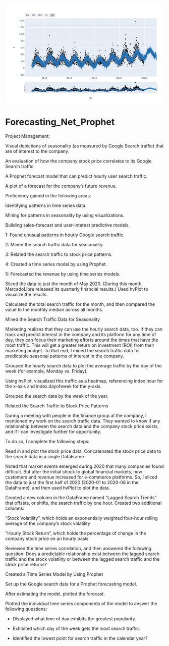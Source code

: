 ![](prophet_plotly.png)
# Forecasting_Net_Prophet

Project Management:


Visual depictions of seasonality (as measured by Google Search traffic) that are of interest to the company.


An evaluation of how the company stock price correlates to its Google Search traffic.


A Prophet forecast model that can predict hourly user search traffic.


A plot of a forecast for the company’s future revenue.


Proficiency gained in the following areas:


Identifying patterns in time series data.


Mining for patterns in seasonality by using visualizations.


Building sales-forecast and user-interest predictive models.


 1: Found unusual patterns in hourly Google search traffic.


 2: Mined the search traffic data for seasonality.


 3: Related the search traffic to stock price patterns.


 4: Created a time series model by using Prophet.


 5: Forecasted the revenue by using time series models.


Sliced the data to just the month of May 2020. (During this month, MercadoLibre released its quarterly financial results.) Used hvPlot to visualize the results. 


Calculated the total search traffic for the month, and then compared the value to the monthly median across all months. 

Mined the Search Traffic Data for Seasonality

Marketing realizes that they can use the hourly search data, too. If they can track and predict interest in the company and its platform for any time of day, they can focus their marketing efforts around the times that have the most traffic. This will get a greater return on investment (ROI) from their marketing budget.
To that end, I mined the search traffic data for predictable seasonal patterns of interest in the company.


Grouped the hourly search data to plot the average traffic by the day of the week (for example, Monday vs. Friday).


Using hvPlot, visualized this traffic as a heatmap, referencing index.hour for the x-axis and index.dayofweek for the y-axis. 


Grouped the search data by the week of the year. 


Related the Search Traffic to Stock Price Patterns

During a meeting with people in the finance group at the company, I mentioned my work on the search traffic data. They wanted to know if any relationship between the search data and the company stock price exists, and if I can investigate further for opportunity.

To do so, I complete the following steps:


Read in and plot the stock price data. Concatenated the stock price data to the search data in a single DataFrame.


Noted that market events emerged during 2020 that many companies found difficult. But after the initial shock to global financial markets, new customers and revenue increased for e-commerce platforms. So, I sliced the data to just the first half of 2020 (2020-01 to 2020-06 in the DataFrame), and then used hvPlot to plot the data.


Created a new column in the DataFrame named “Lagged Search Trends” that offsets, or shifts, the search traffic by one hour. Created two additional columns:


“Stock Volatility”, which holds an exponentially weighted four-hour rolling average of the company’s stock volatility


“Hourly Stock Return”, which holds the percentage of change in the company stock price on an hourly basis


Reviewed the time series correlation, and then answered the following question: Does a predictable relationship exist between the lagged search traffic and the stock volatility or between the lagged search traffic and the stock price returns?


Created a Time Series Model by Using Prophet

Set up the Google search data for a Prophet forecasting model.


After estimating the model, plotted the forecast. 


Plotted the individual time series components of the model to answer the following questions:


- Displayed what time of day exhibits the greatest popularity.


- Exhibited which day of the week gets the most search traffic.


- Identified the lowest point for search traffic in the calendar year?

